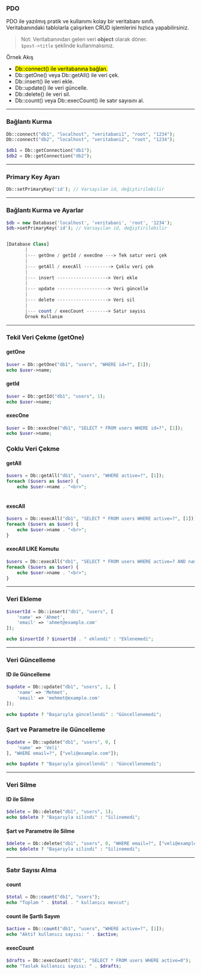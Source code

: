 ### PDO

PDO ile yazılmış pratik ve kullanımı kolay bir veritabanı sınıfı.  
Veritabanındaki tablolarla çalışırken CRUD işlemlerini hızlıca yapabilirsiniz.

> Not: Veritabanından gelen veri **object** olarak döner.  
> `$post->title` şeklinde kullanmalısınız.

Örnek Akış

- <mark>Db::connect() ile veritabanına bağlan.</mark>
- Db::getOne() veya Db::getAll() ile veri çek.
- Db::insert() ile veri ekle.
- Db::update() ile veri güncelle.
- Db::delete() ile veri sil.
- Db::count() veya Db::execCount() ile satır sayısını al.

  
---
### Bağlantı Kurma

```php
Db::connect("db1", "localhost", "veritabani1", "root", "1234");
Db::connect("db2", "localhost", "veritabani2", "root", "1234");

$db1 = Db::getConnection("db1");
$db2 = Db::getConnection("db2");

```

---

### Primary Key Ayarı

```php
Db::setPrimaryKey('id'); // Varsayılan id, değiştirilebilir

```

---


### Bağlantı Kurma ve Ayarlar

```php
$db = new Database('localhost', 'veritabani', 'root', '1234');
$db->setPrimaryKey('id'); // Varsayılan id, değiştirilebilir


[Database Class]
       |
       |--- getOne / getId / execOne ---> Tek satır veri çek
       |
       |--- getAll / execAll ----------> Çoklu veri çek
       |
       |--- insert -------------------> Veri ekle
       |
       |--- update -------------------> Veri güncelle
       |
       |--- delete -------------------> Veri sil
       |
       |--- count / execCount --------> Satır sayısı
       Örnek Kullanım

```
---

### Tekil Veri Çekme (getOne)

#### getOne

```php
$user = Db::getOne("db1", "users", "WHERE id=?", [1]);
echo $user->name;

``` 

#### getId

```php
$user = Db::getId("db1", "users", 1);
echo $user->name;

```

#### execOne

```php
$user = Db::execOne("db1", "SELECT * FROM users WHERE id=?", [1]);
echo $user->name;

```

### Çoklu Veri Çekme

#### getAll
```php
$users = Db::getAll("db1", "users", "WHERE active=?", [1]);
foreach ($users as $user) {
    echo $user->name . "<br>";
    
```

#### execAll

```php
$users = Db::execAll("db1", "SELECT * FROM users WHERE active=?", [1]);
foreach ($users as $user) {
    echo $user->name . "<br>";
}

```

#### execAll LIKE Komutu

```php
$users = Db::execAll("db1", "SELECT * FROM users WHERE active=? AND name LIKE ?", [1, '%Ahmet%']);
foreach ($users as $user) {
    echo $user->name . "<br>";
}

```

---

### Veri Ekleme

```php
$insertId = Db::insert("db1", "users", [
    'name' => 'Ahmet',
    'email' => 'ahmet@example.com'
]);

echo $insertId ? $insertId . " eklendi" : "Eklenemedi";

```
---

### Veri Güncelleme

#### ID ile Güncelleme

```php
$update = Db::update("db1", "users", 1, [
    'name' => 'Mehmet',
    'email' => 'mehmet@example.com'
]);

echo $update ? "Başarıyla güncellendi" : "Güncellenemedi";

```

### Şart ve Parametre ile Güncelleme

```php
$update = Db::update("db1", "users", 0, [
    'name' => 'Veli'
], "WHERE email=?", ["veli@example.com"]);

echo $update ? "Başarıyla güncellendi" : "Güncellenemedi";

```
---

### Veri Silme

#### ID ile Silme

```php
$delete = Db::delete("db1", "users", 1);
echo $delete ? "Başarıyla silindi" : "Silinemedi";

```

#### Şart ve Parametre ile Silme

```php
$delete = Db::delete("db1", "users", 0, "WHERE email=?", ["veli@example.com"]);
echo $delete ? "Başarıyla silindi" : "Silinemedi";

```

---

### Satır Sayısı Alma

#### count

```php
$total = Db::count("db1", "users");
echo "Toplam " . $total . " kullanıcı mevcut";
```
#### count ile Şartlı Sayım

```php
$active = Db::count("db1", "users", "WHERE active=?", [1]);
echo "Aktif kullanıcı sayısı: " . $active;

```

#### execCount

```php
$drafts = Db::execCount("db1", "SELECT * FROM users WHERE active=0");
echo "Taslak kullanıcı sayısı: " . $drafts;
```
